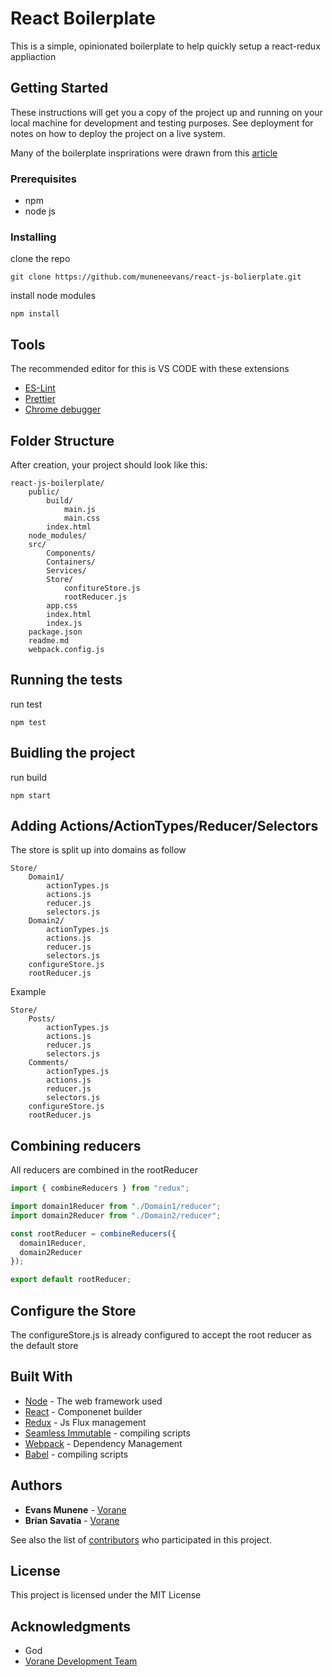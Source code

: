 # React Boilerplate

This is a simple, opinionated boilerplate to help quickly setup a react-redux appliaction

## Getting Started

These instructions will get you a copy of the project up and running on your local machine for development and testing purposes. See deployment for notes on how to deploy the project on a live system.

Many of the boilerplate insprirations were drawn from this [article](https://hackernoon.com/redux-step-by-step-a-simple-and-robust-workflow-for-real-life-apps-1fdf7df46092)

### Prerequisites

* npm
* node js

### Installing

clone the repo

```
git clone https://github.com/muneneevans/react-js-bolierplate.git
```

install node modules

```
npm install
```

## Tools
The recommended editor for this is VS CODE with these extensions
* [ES-Lint](https://marketplace.visualstudio.com/items?itemName=dbaeumer.vscode-eslint)
* [Prettier](https://marketplace.visualstudio.com/items?itemName=esbenp.prettier-vscode)
* [Chrome debugger](https://marketplace.visualstudio.com/items?itemName=msjsdiag.debugger-for-chrome)

## Folder Structure

After creation, your project should look like this:

```
react-js-boilerplate/
    public/
        build/
            main.js
            main.css
        index.html
    node_modules/
    src/
        Components/
        Containers/
        Services/
        Store/
            confitureStore.js
            rootReducer.js
        app.css
        index.html
        index.js
    package.json
    readme.md
    webpack.config.js
```

## Running the tests

run test

```
npm test
```

## Buidling the project

run build

```
npm start
```

## Adding Actions/ActionTypes/Reducer/Selectors

The store is split up into domains as follow

```
Store/
    Domain1/
        actionTypes.js
        actions.js
        reducer.js
        selectors.js
    Domain2/
        actionTypes.js
        actions.js
        reducer.js
        selectors.js
    configureStore.js
    rootReducer.js
```

Example

```
Store/
    Posts/
        actionTypes.js
        actions.js
        reducer.js
        selectors.js
    Comments/
        actionTypes.js
        actions.js
        reducer.js
        selectors.js
    configureStore.js
    rootReducer.js
```

## Combining reducers

All reducers are combined in the rootReducer

```javascript
import { combineReducers } from "redux";

import domain1Reducer from "./Domain1/reducer";
import domain2Reducer from "./Domain2/reducer";

const rootReducer = combineReducers({
  domain1Reducer,
  domain2Reducer
});

export default rootReducer;
```

## Configure the Store

The configureStore.js is already configured to accept the root reducer as the default store

## Built With

* [Node](https://nodejs.org/) - The web framework used
* [React](https://facebook.github.io/react/) - Componenet builder
* [Redux](http://redux.js.org/) - Js Flux management
* [Seamless Immutable](https://github.com/rtfeldman/seamless-immutable.git) - compiling scripts
* [Webpack](https://webpack.js.org/) - Dependency Management
* [Babel](https://babeljs.io/) - compiling scripts

## Authors

* **Evans Munene** - [Vorane](https://github.com/muneneevans)
* **Brian Savatia** - [Vorane](https://github.com/savatia)

See also the list of [contributors](https://github.com/muneneevans/react-js-bolierplate/graphs/contributors) who participated in this project.

## License

This project is licensed under the MIT License

## Acknowledgments

* God
* [Vorane Development Team](http://www.vorane.com)
